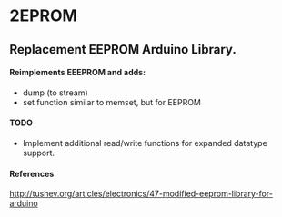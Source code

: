 2EPROM
======
## Replacement EEPROM Arduino Library. ##

#### Reimplements EEEPROM and adds: ####
  * dump (to stream)
  * set function similar to memset, but for EEPROM

#### TODO ####
  * Implement additional read/write functions for expanded datatype support.

#### References ####
http://tushev.org/articles/electronics/47-modified-eeprom-library-for-arduino
